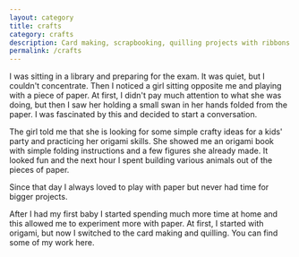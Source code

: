 ```yaml
---
layout: category
title: crafts
category: crafts
description: Card making, scrapbooking, quilling projects with ribbons and gems
permalink: /crafts
---
```


I was sitting in a library and preparing for the exam. It was quiet, but I couldn't concentrate. Then I noticed a girl sitting opposite me and playing with a piece of paper. At first, I didn't pay much attention to what she was doing, but then I saw her holding a small swan in her hands folded from the paper. I was fascinated by this and decided to start a conversation.

The girl told me that she is looking for some simple crafty ideas for a kids' party and practicing her origami skills. She showed me an origami book with simple folding instructions and a few figures she already made. It looked fun and the next hour I spent building various animals out of the pieces of paper.

Since that day I always loved to play with paper but never had time for bigger projects.

After I had my first baby I started spending much more time at home and this allowed me to experiment more with paper. At first, I started with origami, but now I switched to the card making and quilling. You can find some of my work here.

